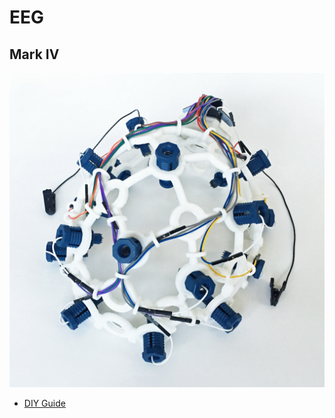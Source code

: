 # EEG

## Mark IV

![Mark IV](./res/Mark-IV.jpg)

- [DIY Guide](https://docs.openbci.com/AddOns/Headwear/MarkIV/)
